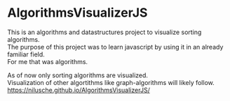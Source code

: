 # AlgorithmsVisualizerJS
This is an algorithms and datastructures project to visualize sorting algorithms. <br>
The purpose of this project was to learn javascript by using it in an already familiar field. <br>
For me that was algorithms. <br>

As of now only sorting algorithms are visualized.<br>
Visualization of other algortithms like graph-algorithms will likely follow. <br>
https://nilusche.github.io/AlgorithmsVisualizerJS/
